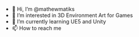 - 👋 Hi, I’m @mathewmatiks
- 👀 I’m interested in 3D Environment Art for Games
- 🌱 I’m currently learning UE5 and Unity
- 📫 How to reach me 
